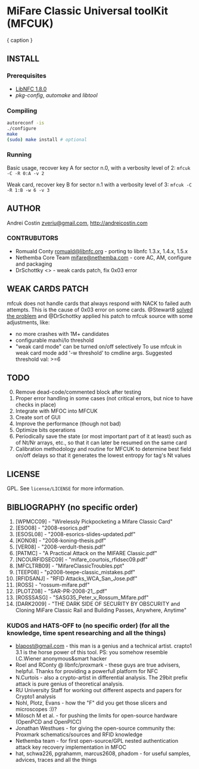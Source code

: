 # MiFare Classic Universal toolKit (MFCUK)
{ caption }

## INSTALL 
### Prerequisites
* [LibNFC 1.8.0](https://github.com/nfc-tools/libnfc/releases) 
* _pkg-config_, _automake_ and _libtool_

### Compiling
```bash
autoreconf -is
./configure
make
(sudo) make install # optional
```

### Running
Basic usage, recover key A for sector n.0, with a verbosity level of 2: `mfcuk -C -R 0:A -v 2`

Weak card, recover key B for sector n.1 with a verbosity level of 3: `mfcuk -C -R 1:B -w 6 -v 3`

## AUTHOR
Andrei Costin <zveriu@gmail.com>, http://andreicostin.com
### CONTRUBUTORS
* Romuald Conty <romuald@libnfc.org> - porting to libnfc 1.3.x, 1.4.x, 1.5.x
* Nethemba Core Team <mifare@nethemba.com> - core AC, AM, configure and packaging
* DrSchottky <> - weak cards patch, fix 0x03 error

## WEAK CARDS PATCH
mfcuk does not handle cards that always respond with NACK to failed auth attempts. This is the cause of 0x03 error on some cards.
@Stewart8 [solved the problem](https://github.com/nfc-tools/mfcuk/issues/39) and @DrSchottky applied his patch to mfcuk source with some adjustments, like:
- no more crashes with 1M+ candidates
- configurable maxhi/lo threshold
- "weak card mode" can be turned on/off selectively
To use mfcuk in weak card mode add '-w threshold' to cmdline args. Suggested threshold val: >=6

## TODO
0. Remove dead-code/commented block after testing
1. Proper error handling in some cases (not critical errors, but nice to have checks in place)
2. Integrate with MFOC into MFCUK
3. Create sort of GUI
4. Improve the performance (though not bad)
5. Optimize bits operations
6. Periodically save the state (or most important part of it at least) such as of Nt/Nr arrays, etc., so that it can later be resumed on the same card
7. Calibration methodology and routine for MFCUK to determine best field on/off delays so that it generates the lowest entropy for tag's Nt values

## LICENSE
GPL. See `license/LICENSE` for more information.

## BIBLIOGRAPHY (no specific order)
1. [WPMCC09] - "Wirelessly Pickpocketing a Mifare Classic Card"
2. [ESO08] - "2008-esorics.pdf"
3. [ESOSL08] - "2008-esorics-slides-updated.pdf"
4. [KON08] - "2008-koning-thesis.pdf"
5. [VER08] - "2008-verdult-thesis.pdf"
6. [PATMC] - "A Practical Attack on the MIFARE Classic.pdf"
7. [NCOURFIDSEC09] - "mifare_courtois_rfidsec09.pdf"
8. [MFCLTRB09] - "MifareClassicTroubles.ppt"
9. [TEEP08] - "p2008-teepe-classic_mistakes.pdf"
10. [RFIDSANJ] - "RFID Attacks_WCA_San_Jose.pdf"
11. [ROSS] - "rossum-mifare.pdf"
12. [PLOTZ08] - "SAR-PR-2008-21_.pdf"
13. [ROSSSASG] - "SASG35_Peter_v_Rossum_Mifare.pdf"
14. [DARK2009] - "THE DARK SIDE OF SECURITY BY OBSCURITY and Cloning MiFare Classic Rail and Building Passes, Anywhere, Anytime"

### KUDOS and HATS-OFF to (no specific order) (for all the knowledge, time spent researching and all the things)
 - blapost@gmail.com - this man is a genius and a technical artist. crapto1 3.1 is the horse power of this tool. PS: you somehow resemble I.C.Wiener anonymous&smart hacker
 - Roel and RConty @ libnfc/proxmark - these guys are true advisers, helpful. Thanks for providing a powerfull platform for NFC
 - N.Curtois - also a crypto-artist in differential analysis. The 29bit prefix attack is pure genius of theoretical analysis.
 - RU University Staff for working out different aspects and papers for Crypto1 analysis
 - Nohl, Plotz, Evans - how the "F" did you get those slicers and microscopes :))?
 - Milosch M et al. - for pushing the limits for open-source hardware (OpenPCD and OpenPICC)
 - Jonathan Westhues - for giving the open-source community the: Proxmark schematics/sources and RFID knowledge
 - Nethemba team - for first open-source/GPL nested authentication attack key recovery implementation in MFOC
 - hat, schwa226, pgrahamm, marcus2608, phadom - for useful samples, advices, traces and all the things
